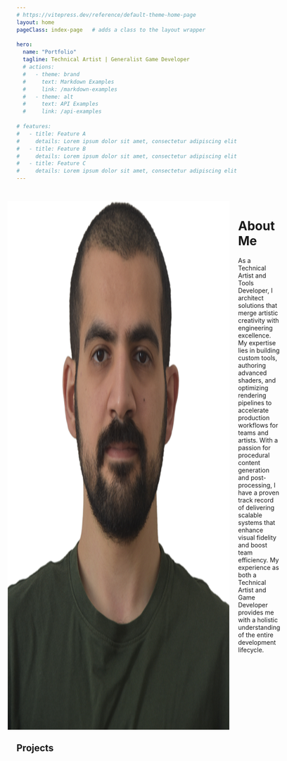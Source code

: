 ```yaml
---
# https://vitepress.dev/reference/default-theme-home-page
layout: home
pageClass: index-page   # adds a class to the layout wrapper

hero:
  name: "Portfolio"
  tagline: Technical Artist | Generalist Game Developer
  # actions:
  #   - theme: brand
  #     text: Markdown Examples
  #     link: /markdown-examples
  #   - theme: alt
  #     text: API Examples
  #     link: /api-examples

# features:
#   - title: Feature A
#     details: Lorem ipsum dolor sit amet, consectetur adipiscing elit
#   - title: Feature B
#     details: Lorem ipsum dolor sit amet, consectetur adipiscing elit
#   - title: Feature C
#     details: Lorem ipsum dolor sit amet, consectetur adipiscing elit
---
```


<div style="display: flex; flex-direction: row; width: 100%; padding-top: 30px; ">
  <img src="./assets/me.png" style="height: 30vh; margin-left: -20px; margin-right: 20px;">
  <div>
   <h1> About Me </h1>
   <p style="word-wrap: break-word">
      As a Technical Artist and Tools Developer, I architect solutions that merge artistic creativity with engineering excellence. My expertise lies in building custom tools, authoring advanced shaders, and optimizing rendering pipelines to accelerate production workflows for teams and artists. With a passion for procedural content generation and post-processing, I have a proven track record of delivering scalable systems that enhance visual fidelity and boost team efficiency. My experience as both a Technical Artist and Game Developer provides me with a holistic understanding of the entire development lifecycle.
    </p>
  </div>
</div>


<script setup>
import ProjectCard from '/.vitepress/theme/components/ProjectCard.vue'
import CardGrid from '/.vitepress/theme/components/CardGrid.vue'
</script>

## Projects

<CardGrid>
  <ProjectCard
    href="./projects/lost-coordinates"
    imgSrc="./assets/lostcoordinates/card.png"
    title="Lost Coordinates"
  />
  <ProjectCard
    href="./projects/tg0013"
    imgSrc="./assets/tg0013/card.png"
    title="TG0013"
  />
  <ProjectCard
    href="/projects/xat"
    imgSrc="./assets/xat/card.jpg"
    title="Xat"
  />

  <ProjectCard
    href="/projects/lsystem"
    imgSrc="./assets/lsystem/card.png"
    title="L-System Blender Plugins"
  />
</CardGrid>
